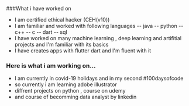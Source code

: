 ###What i have worked on

- I am certified ethical hacker (CEH(v10))
- I am familiar and worked with following languages
-- java
-- python
-- c++
-- c
-- dart
-- sql
- I have worked on many machine learning , deep learning and artifitial projects and I'm familiar with its basics
- I have creates apps with flutter dart and I'm fluent with it

### Here is what i am working on...
- I am currently in covid-19 holidays and in my second #100daysofcode
- so currently i am learning adobe illustrator 
- diffrent projects on python , course on udemy
- and course of becomming data analyst by linkedin


